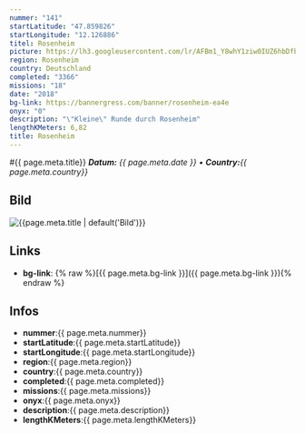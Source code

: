 ```yaml
---
nummer: "141"
startLatitude: "47.859826"
startLongitude: "12.126886"
titel: Rosenheim
picture: https://lh3.googleusercontent.com/lr/AFBm1_Y8whY1ziw0IUZ6hbDfb93ITDchBkVQRDAEZiy0kqZhpoFuJ7HBFzg6Tnk760fpPnTk1GTcHFsntXQzrpWh6m0EcA_OWOm9cLQ6x1KxJT1-E9Fs8ixsKsAPPNF9v-VAcoypZ_HYlwSYa9lzsGA7XJC1awWFyXBtwjbBwapV3EAQazcD7VGBpnw9stuJQKtBhee7KlTb53I9fNKMPRxJI7PCfqcrcSWq6tQPBhdo2R4w8aBPYhBpLK0cP1-u4r5lLDIaySqZsq2bfZH3pRjC__BkCQ6XpG2Hnqi1Q39-f4WwbUSlaAyR2V3-opme-x5snj4I9aOv6lJNx2K4uF0-_7x1aWkYZFy4kamdlVm7yvqiJFldZSyPRzGong3L9YZHEZASAat092xJQZyGiIMYvpB8rU6Mrx4jCpw3O0lLjyg1aR0FF4Awg-VNrYcMCsjISHFQNTkJhMD2kKYDH19CeghKMT8WiHPfHbP6LQcLSeExNgE5Z1iY278AKSx6Kwj1akDgcVsO2lrQq4OsXii4GUJlL54qOtAaqJyFR7r2Ngt9iQZGdhisLK3rxRQ8JFY8o9DGlS2GbE5FQuIoAuns7RzPwv8l70OWznR7AzXOUFQ3bFlJ22JdIPh--xnwXapoqTDl1dXrFcPgRCOvm-iyVdF1gql51MaPZq9r6dJuqjOH-GmaToICYPNtPdBBFCEstlj7vgqfmq7FnT6XgGQd0SZj-A5gtFrS79ctP6HtH0NITrhTDGlzjD6jQXpdGTfp9RtmRP5pfLMjjdWW6RIurgISIPw1Ph4jQQht82EkxTqXBb6101VTBSK_J-mJVQB20ou9LcKVi5z8YBPNt13mZ62yjyzetLY
region: Rosenheim
country: Deutschland
completed: "3366"
missions: "18"
date: "2018"
bg-link: https://bannergress.com/banner/rosenheim-ea4e
onyx: "0"
description: "\"Kleine\" Runde durch Rosenheim"
lengthKMeters: 6,82
title: Rosenheim
---
```


#{{ page.meta.title}}
_**Datum:** {{ page.meta.date }} • **Country:**{{ page.meta.country}}_

## Bild
![{{page.meta.title | default('Bild')}}]({{page.meta.picture}})

## Links
- **bg-link**: {% raw %}[{{ page.meta.bg-link }}]({{ page.meta.bg-link }}){% endraw %}

## Infos
- **nummer**:{{ page.meta.nummer}}
- **startLatitude**:{{ page.meta.startLatitude}}
- **startLongitude**:{{ page.meta.startLongitude}}
- **region**:{{ page.meta.region}}
- **country**:{{ page.meta.country}}
- **completed**:{{ page.meta.completed}}
- **missions**:{{ page.meta.missions}}
- **onyx**:{{ page.meta.onyx}}
- **description**:{{ page.meta.description}}
- **lengthKMeters**:{{ page.meta.lengthKMeters}}

